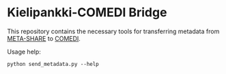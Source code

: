 # Kielipankki-COMEDI Bridge

This repository contains the necessary tools for transferring metadata from [META-SHARE](https://metashare.csc.fi/) to [COMEDI](https://clarino.uib.no/comedi/home).

Usage help:
```
python send_metadata.py --help
```
